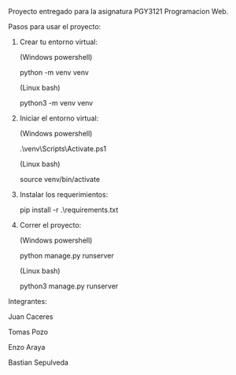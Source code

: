 Proyecto entregado para la asignatura PGY3121 Programacion Web.

Pasos para usar el proyecto:

1. Crear tu entorno virtual:
   
   (Windows powershell)
   
   python -m venv venv
   
   (Linux bash)
   
   python3 -m venv venv
   
3. Iniciar el entorno virtual:
   
   (Windows powershell)
   
   .\venv\Scripts\Activate.ps1
   
   (Linux bash)
   
   source venv/bin/activate

4. Instalar los requerimientos:
   
   pip install -r .\requirements.txt

6. Correr el proyecto:
   
   (Windows powershell)
   
   python manage.py runserver

   (Linux bash)
   
   python3 manage.py runserver



Integrantes:

  Juan Caceres
  
  Tomas Pozo
  
  Enzo Araya
  
  Bastian Sepulveda
